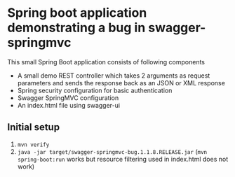 Spring boot application demonstrating a bug in swagger-springmvc
================================================================

This small Spring Boot application consists of following components

* A small demo REST controller which takes 2 arguments as request parameters and sends the response back as an JSON or XML response
* Spring security configuration for basic authentication
* Swagger SpringMVC configuration
* An index.html file using swagger-ui

Initial setup
-------------

1. `mvn verify`
2. `java -jar target/swagger-springmvc-bug.1.1.8.RELEASE.jar`
   (`mvn spring-boot:run` works but resource filtering used in index.html does not work)
